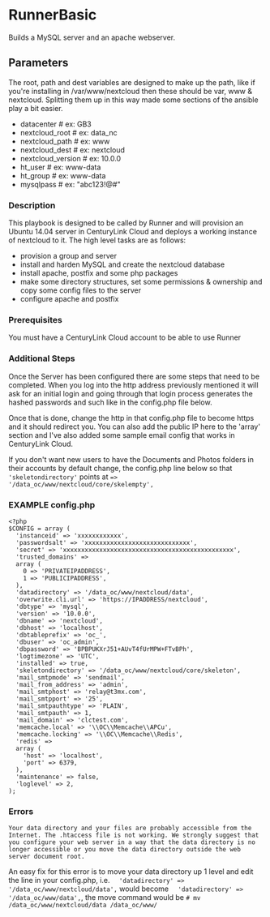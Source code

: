 # RunnerBasic
Builds a MySQL server and an apache webserver. 

## Parameters
The root, path and dest variables are designed to make up the path, like if you're installing in /var/www/nextcloud then these should be var, www & nextcloud. Splitting them up in this way made some sections of the ansible play a bit easier.
* datacenter # ex: GB3
* nextcloud_root # ex: data_nc
* nextcloud_path # ex: www
* nextcloud_dest # ex: nextcloud
* nextcloud_version # ex: 10.0.0
* ht_user # ex: www-data
* ht_group # ex: www-data
* mysqlpass # ex: "abc123!@#"

### Description
This playbook is designed to be called by Runner and will provision an Ubuntu 14.04 server in CenturyLink Cloud and deploys a working instance of nextcloud to it.
The high level tasks are as follows:
* provision a group and server
* install and harden MySQL and create the nextcloud database
* install apache, postfix and some php packages
* make some directory structures, set some permissions & ownership and copy some config files to the server
* configure apache and postfix


### Prerequisites
You must have a CenturyLink Cloud account to be able to use Runner

### Additional Steps
Once the Server has been configured there are some steps that need to be completed.  When you log into the http address previously mentioned it will ask for an initial login and going through that login process generates the hashed passwords and such like in the config.php file below.

Once that is done, change the http in that config.php file to become https and it should redirect you.
You can also add the public IP here to the 'array' section and I've also added some sample email config that works in CenturyLink Cloud.

If you don't want new users to have the Documents and Photos folders in their accounts by default change, the config.php line below so that `'skeletondirectory'` points at `=> '/data_oc/www/nextcloud/core/skelempty',` 

### EXAMPLE config.php
```
<?php
$CONFIG = array (
  'instanceid' => 'xxxxxxxxxxxx',
  'passwordsalt' => 'xxxxxxxxxxxxxxxxxxxxxxxxxxxxx',
  'secret' => 'xxxxxxxxxxxxxxxxxxxxxxxxxxxxxxxxxxxxxxxxxxxxxxx',
  'trusted_domains' =>
  array (
    0 => 'PRIVATEIPADDRESS',
    1 => 'PUBLICIPADDRESS',
  ),
  'datadirectory' => '/data_oc/www/nextcloud/data',
  'overwrite.cli.url' => 'https://IPADDRESS/nextcloud',
  'dbtype' => 'mysql',
  'version' => '10.0.0',
  'dbname' => 'nextcloud',
  'dbhost' => 'localhost',
  'dbtableprefix' => 'oc_',
  'dbuser' => 'oc_admin',
  'dbpassword' => 'BPBPUKXrJ51+AUvT4fUrMPW+FTvBPh',
  'logtimezone' => 'UTC',
  'installed' => true,
  'skeletondirectory' => '/data_oc/www/nextcloud/core/skeleton',
  'mail_smtpmode' => 'sendmail',
  'mail_from_address' => 'admin',
  'mail_smtphost' => 'relay@t3mx.com',
  'mail_smtpport' => '25',
  'mail_smtpauthtype' => 'PLAIN',
  'mail_smtpauth' => 1,
  'mail_domain' => 'clctest.com',
  'memcache.local' => '\\OC\\Memcache\\APCu',
  'memcache.locking' => '\\OC\\Memcache\\Redis',
  'redis' =>
  array (
    'host' => 'localhost',
    'port' => 6379,
  ),
  'maintenance' => false,
  'loglevel' => 2,
);
```
### Errors
```
Your data directory and your files are probably accessible from the Internet. The .htaccess file is not working. We strongly suggest that you configure your web server in a way that the data directory is no longer accessible or you move the data directory outside the web server document root.
```
An easy fix for this error is to move your data directory up 1 level and edit the line in your config.php, i.e. `  'datadirectory' => '/data_oc/www/nextcloud/data',` would become `  'datadirectory' => '/data_oc/www/data',`, the move command would be `# mv /data_oc/www/nextcloud/data /data_oc/www/`
